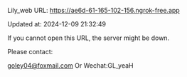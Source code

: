 Lily_web URL: https://ae6d-61-165-102-156.ngrok-free.app

Updated at: 2024-12-09 21:32:49

If you cannot open this URL, the server might be down.

Please contact: 

goley04@foxmail.com Or Wechat:GL_yeaH